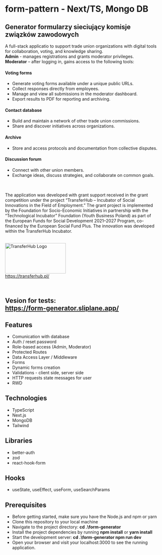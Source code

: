 # form-pattern - Next/TS, Mongo DB
## Generator formularzy sieciujący komisje związków zawodowych
A  full-stack applicatio to support trade union organizations with digital tools for collaboration, voting, and knowledge sharing. 
<br/>
**Admin** - manages registrations and grants moderator privileges. 
<br/>
**Moderator** – after logging in, gains access to the following tools:

#### Voting forms
- Generate voting forms available under a unique public URLs.
- Collect responses directly from employees.
- Manage and view all submissions in the moderator dashboard. 
- Export results to PDF for reporting and archiving. 

#### Contact database
- Build and maintain a network of other trade union commissions.  
- Share and discover initiatives across organizations.

#### Archive
- Store and access protocols and documentation from collective disputes.  

#### Discussion forum
- Connect with other union members.  
- Exchange ideas, discuss strategies, and collaborate on common goals.  


<br/>
<br/>
The application was developed with grant support received in the grant competition under the project “TransferHub – Incubator of Social Innovations in the Field of Employment.” The grant project is implemented by the Foundation for Socio-Economic Initiatives in partnership with the “Technological Incubator” Foundation (Youth Business Poland) as part of the European Funds for Social Development 2021–2027 Program, co-financed by the European Social Fund Plus. The innovation was developed within the TransferHub Incubator.
<br/>
<br/>

  <img 
    src="https://github.com/user-attachments/assets/9b8272e5-a6fb-4a13-a69a-8720820d9055" 
    alt="TransferHub Logo" 
    width="200" 
    height="100"
  />
  <br/>
  https://transferhub.pl/
  


<br/>






## Vesion for tests: <br> https://form-generator.sliplane.app/ <br/> 
## Features

* Comunication with database
* Auth / reset password
* Role-based access (Admin, Moderator)  
* Protected Routes
* Data Access Layer / Middleware
* Forms
* Dynamic forms creation
* Validations - client side, server side
* HTTP requests state messages for user
* RWD


## Technologies

* TypeScript
* Next.js
* MongoDB
* Tailwind 


## Libraries

* better-auth
* zod
* react-hook-form
  
## Hooks
* useState, useEffect, useForm, useSearchParams

## Prerequisites
* Before getting started, make sure you have the Node.js and npm or yarn
* Clone this repository to your local machine
* Navigate to the project directory: **cd .\form-generator**
* Install the project dependencies by running **npm install** or **yarn install** 
* Start the development server: **cd .\form-generator npm run dev** 
* Open your browser and visit your localhost:3000 to see the running application.

 

